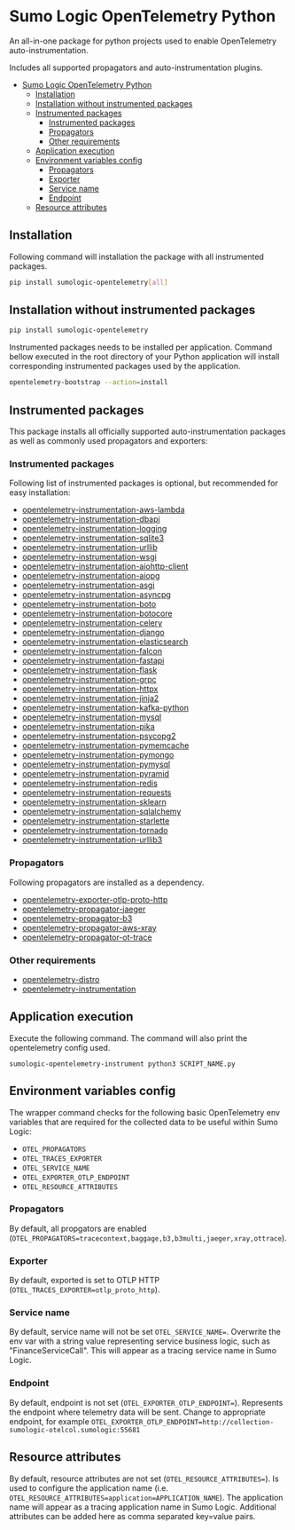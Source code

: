 # Sumo Logic OpenTelemetry Python

An all-in-one package for python projects used to enable OpenTelemetry auto-instrumentation.

Includes all supported propagators and auto-instrumentation plugins.

- [Sumo Logic OpenTelemetry Python](#sumo-logic-opentelemetry-python)
  - [Installation](#installation)
  - [Installation without instrumented packages](#installation-without-instrumented-packages)
  - [Instrumented packages](#instrumented-packages)
    - [Instrumented packages](#instrumented-packages-1)
    - [Propagators](#propagators)
    - [Other requirements](#other-requirements)
  - [Application execution](#application-execution)
  - [Environment variables config](#environment-variables-config)
    - [Propagators](#propagators-1)
    - [Exporter](#exporter)
    - [Service name](#service-name)
    - [Endpoint](#endpoint)
  - [Resource attributes](#resource-attributes)

## Installation

Following command will installation the package with all instrumented packages.

```bash
pip install sumologic-opentelemetry[all]
```

## Installation without instrumented packages

```bash
pip install sumologic-opentelemetry
```

Instrumented packages needs to be installed per application.
Command bellow executed in the root directory of your Python application will install corresponding instrumented packages used by the application.

```bash
opentelemetry-bootstrap --action=install
```

## Instrumented packages

This package installs all officially supported auto-instrumentation packages as well as commonly used propagators and exporters:

### Instrumented packages

Following list of instrumented packages is optional, but recommended for easy installation:

- [opentelemetry-instrumentation-aws-lambda](https://pypi.org/project/opentelemetry-instrumentation-aws-lambda/)
- [opentelemetry-instrumentation-dbapi](https://pypi.org/project/opentelemetry-instrumentation-dbapi)
- [opentelemetry-instrumentation-logging](https://pypi.org/project/opentelemetry-instrumentation-logging)
- [opentelemetry-instrumentation-sqlite3](https://pypi.org/project/opentelemetry-instrumentation-sqlite3)
- [opentelemetry-instrumentation-urllib](https://pypi.org/project/opentelemetry-instrumentation-urllib)
- [opentelemetry-instrumentation-wsgi](https://pypi.org/project/opentelemetry-instrumentation-wsgi)
- [opentelemetry-instrumentation-aiohttp-client](https://pypi.org/project/opentelemetry-instrumentation-aiohttp-client)
- [opentelemetry-instrumentation-aiopg](https://pypi.org/project/opentelemetry-instrumentation-aiopg)
- [opentelemetry-instrumentation-asgi](https://pypi.org/project/opentelemetry-instrumentation-asgi)
- [opentelemetry-instrumentation-asyncpg](https://pypi.org/project/opentelemetry-instrumentation-asyncpg)
- [opentelemetry-instrumentation-boto](https://pypi.org/project/opentelemetry-instrumentation-boto)
- [opentelemetry-instrumentation-botocore](https://pypi.org/project/opentelemetry-instrumentation-botocore)
- [opentelemetry-instrumentation-celery](https://pypi.org/project/opentelemetry-instrumentation-celery)
- [opentelemetry-instrumentation-django](https://pypi.org/project/opentelemetry-instrumentation-django)
- [opentelemetry-instrumentation-elasticsearch](https://pypi.org/project/opentelemetry-instrumentation-elasticsearch)
- [opentelemetry-instrumentation-falcon](https://pypi.org/project/opentelemetry-instrumentation-falcon)
- [opentelemetry-instrumentation-fastapi](https://pypi.org/project/opentelemetry-instrumentation-fastapi)
- [opentelemetry-instrumentation-flask](https://pypi.org/project/opentelemetry-instrumentation-flask)
- [opentelemetry-instrumentation-grpc](https://pypi.org/project/opentelemetry-instrumentation-grpc)
- [opentelemetry-instrumentation-httpx](https://pypi.org/project/opentelemetry-instrumentation-httpx)
- [opentelemetry-instrumentation-jinja2](https://pypi.org/project/opentelemetry-instrumentation-jinja2)
- [opentelemetry-instrumentation-kafka-python](https://pypi.org/project/opentelemetry-instrumentation-kafka-python)
- [opentelemetry-instrumentation-mysql](https://pypi.org/project/opentelemetry-instrumentation-mysql)
- [opentelemetry-instrumentation-pika](https://pypi.org/project/opentelemetry-instrumentation-pika)
- [opentelemetry-instrumentation-psycopg2](https://pypi.org/project/opentelemetry-instrumentation-psycopg2)
- [opentelemetry-instrumentation-pymemcache](https://pypi.org/project/opentelemetry-instrumentation-pymemcache)
- [opentelemetry-instrumentation-pymongo](https://pypi.org/project/opentelemetry-instrumentation-pymongo)
- [opentelemetry-instrumentation-pymysql](https://pypi.org/project/opentelemetry-instrumentation-pymysql)
- [opentelemetry-instrumentation-pyramid](https://pypi.org/project/opentelemetry-instrumentation-pyramid)
- [opentelemetry-instrumentation-redis](https://pypi.org/project/opentelemetry-instrumentation-redis)
- [opentelemetry-instrumentation-requests](https://pypi.org/project/opentelemetry-instrumentation-requests)
- [opentelemetry-instrumentation-sklearn](https://pypi.org/project/opentelemetry-instrumentation-sklearn)
- [opentelemetry-instrumentation-sqlalchemy](https://pypi.org/project/opentelemetry-instrumentation-sqlalchemy)
- [opentelemetry-instrumentation-starlette](https://pypi.org/project/opentelemetry-instrumentation-starlette)
- [opentelemetry-instrumentation-tornado](https://pypi.org/project/opentelemetry-instrumentation-tornado)
- [opentelemetry-instrumentation-urllib3](https://pypi.org/project/opentelemetry-instrumentation-urllib3)

### Propagators

Following propagators are installed as a dependency.

- [opentelemetry-exporter-otlp-proto-http](https://pypi.org/project/opentelemetry-exporter-otlp-proto-http/)
- [opentelemetry-propagator-jaeger](https://pypi.org/project/opentelemetry-propagator-jaeger/)
- [opentelemetry-propagator-b3](https://pypi.org/project/opentelemetry-propagator-b3/)
- [opentelemetry-propagator-aws-xray](https://pypi.org/project/opentelemetry-propagator-aws-xray/)
- [opentelemetry-propagator-ot-trace](https://pypi.org/project/opentelemetry-propagator-ot-trace/)

### Other requirements

- [opentelemetry-distro](https://pypi.org/project/opentelemetry-distro/)
- [opentelemetry-instrumentation](https://pypi.org/project/opentelemetry-instrumentation/)

## Application execution

Execute the following command. The command will also print the opentelemetry config used.

```
sumologic-opentelemetry-instrument python3 SCRIPT_NAME.py
```

## Environment variables config

The wrapper command checks for the following basic OpenTelemetry env variables that are required for the collected data to be useful within Sumo Logic:

- `OTEL_PROPAGATORS`
- `OTEL_TRACES_EXPORTER`
- `OTEL_SERVICE_NAME`
- `OTEL_EXPORTER_OTLP_ENDPOINT`
- `OTEL_RESOURCE_ATTRIBUTES`

### Propagators

By default, all propgators are enabled (`OTEL_PROPAGATORS=tracecontext,baggage,b3,b3multi,jaeger,xray,ottrace`).

### Exporter

By default, exported is set to OTLP HTTP (`OTEL_TRACES_EXPORTER=otlp_proto_http`).

### Service name

By default, service name will not be set `OTEL_SERVICE_NAME=`.
Overwrite the env var with a string value representing service business logic, such as "FinanceServiceCall".
This will appear as a tracing service name in Sumo Logic.

### Endpoint

By default, endpoint is not set (`OTEL_EXPORTER_OTLP_ENDPOINT=`). Represents the endpoint where telemetry data will be sent.
Change to appropriate endpoint, for example `OTEL_EXPORTER_OTLP_ENDPOINT=http://collection-sumologic-otelcol.sumologic:55681`

## Resource attributes

By default, resource attributes are not set (`OTEL_RESOURCE_ATTRIBUTES=`).
Is used to configure the application name (i.e. `OTEL_RESOURCE_ATTRIBUTES=application=APPLICATION_NAME`).
The application name will appear as a tracing application name in Sumo Logic.
Additional attributes can be added here as comma separated key=value pairs.
